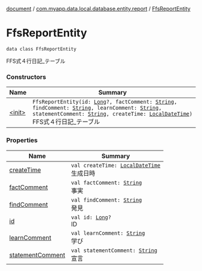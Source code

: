 [document](../../index.md) / [com.myapp.data.local.database.entity.report](../index.md) / [FfsReportEntity](./index.md)

# FfsReportEntity

`data class FfsReportEntity`

FFS式４行日記_テーブル

### Constructors

| Name | Summary |
|---|---|
| [&lt;init&gt;](-init-.md) | `FfsReportEntity(id: `[`Long`](https://kotlinlang.org/api/latest/jvm/stdlib/kotlin/-long/index.html)`?, factComment: `[`String`](https://kotlinlang.org/api/latest/jvm/stdlib/kotlin/-string/index.html)`, findComment: `[`String`](https://kotlinlang.org/api/latest/jvm/stdlib/kotlin/-string/index.html)`, learnComment: `[`String`](https://kotlinlang.org/api/latest/jvm/stdlib/kotlin/-string/index.html)`, statementComment: `[`String`](https://kotlinlang.org/api/latest/jvm/stdlib/kotlin/-string/index.html)`, createTime: `[`LocalDateTime`](https://developer.android.com/reference/java/time/LocalDateTime.html)`)`<br>FFS式４行日記_テーブル |

### Properties

| Name | Summary |
|---|---|
| [createTime](create-time.md) | `val createTime: `[`LocalDateTime`](https://developer.android.com/reference/java/time/LocalDateTime.html)<br>生成日時 |
| [factComment](fact-comment.md) | `val factComment: `[`String`](https://kotlinlang.org/api/latest/jvm/stdlib/kotlin/-string/index.html)<br>事実 |
| [findComment](find-comment.md) | `val findComment: `[`String`](https://kotlinlang.org/api/latest/jvm/stdlib/kotlin/-string/index.html)<br>発見 |
| [id](id.md) | `val id: `[`Long`](https://kotlinlang.org/api/latest/jvm/stdlib/kotlin/-long/index.html)`?`<br>ID |
| [learnComment](learn-comment.md) | `val learnComment: `[`String`](https://kotlinlang.org/api/latest/jvm/stdlib/kotlin/-string/index.html)<br>学び |
| [statementComment](statement-comment.md) | `val statementComment: `[`String`](https://kotlinlang.org/api/latest/jvm/stdlib/kotlin/-string/index.html)<br>宣言 |
